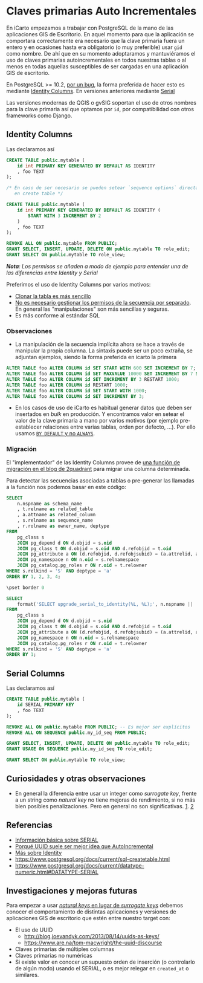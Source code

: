 # Claves primarias Auto Incrementales

En iCarto empezamos a trabajar con PostgreSQL de la mano de las aplicaciones GIS de Escritorio. En aquel momento para que la aplicación se comportara correctamente era necesario que la clave primaria fuera un entero y en ocasiones hasta era obligatorio (o muy preferible) usar `gid` como nombre. De ahí que en su momento adoptaramos y mantuviéramos el uso de claves primarias autoincrementales en todos nuestras tablas o al menos en todas aquellas susceptibles de ser cargadas en una aplicación GIS de escritorio.

En PostgreSQL >= 10.2, [por un bug](https://dba.stackexchange.com/a/200156/15606), la forma preferida de hacer esto es mediante [Identity Columns](https://www.depesz.com/2017/04/10/waiting-for-postgresql-10-identity-columns/). En versiones anteriores mediante [Serial](https://severalnines.com/blog/overview-serial-pseudo-datatype-postgresql)

Las versiones modernas de QGIS o gvSIG soportan el uso de otros nombres para la clave primaria así que optamos por `id`, por compatibilidad con otros frameworks como Django.

## Identity Columns

Las declaramos así

```sql
CREATE TABLE public.mytable (
    id int PRIMARY KEY GENERATED BY DEFAULT AS IDENTITY
    , foo TEXT
);

/* En caso de ser necesario se pueden setear `sequence options` directamente
   en create table */

CREATE TABLE public.mytable (
    id int PRIMARY KEY GENERATED BY DEFAULT AS IDENTITY (
        START WITH 3 INCREMENT BY 2
    )
    , foo TEXT
);

REVOKE ALL ON public.mytable FROM PUBLIC;
GRANT SELECT, INSERT, UPDATE, DELETE ON public.mytable TO role_edit;
GRANT SELECT ON public.mytable TO role_view;
```

_**Nota**: Los permisos se añaden a modo de ejemplo para entender una de las diferencias entre Identity y Serial_

Preferimos el uso de Identity Columns por varios motivos:

-   [Clonar la tabla es más sencillo](https://stackoverflow.com/questions/12264719/)
-   [No es necesario gestionar los permisos de la secuencia por separado](https://www.2ndquadrant.com/en/blog/postgresql-10-identity-columns/). En general las "manipulaciones" son más sencillas y seguras.
-   Es más conforme al estándar SQL

### Observaciones

-   La manipulación de la secuencia implícita ahora se hace a través de manipular la propia columna. La sintaxis puede ser un poco extraña, se adjuntan ejemplos, siendo la forma preferida en icarto la primera

```sql
ALTER TABLE foo ALTER COLUMN id SET START WITH 600 SET INCREMENT BY 7;
ALTER TABLE foo ALTER COLUMN id SET MAXVALUE 10000 SET INCREMENT BY 7 SET START WITH 600;
ALTER TABLE foo ALTER COLUMN id SET INCREMENT BY 3 RESTART 1000;
ALTER TABLE foo ALTER COLUMN id RESTART 1000;
ALTER TABLE foo ALTER COLUMN id SET START WITH 1000;
ALTER TABLE foo ALTER COLUMN id SET INCREMENT BY 3;
```

-   En los casos de uso de iCarto es habitual generar datos que deben ser insertados en _bulk_ en producción. Y encontramos valor en setear el valor de la clave primaria a mano por varios motivos (por ejemplo pre-establecer relaciones entre varias tablas, orden por defecto, ...). Por ello usamos [`BY DEFAULT` y no `ALWAYS`](http://www.postgresqltutorial.com/postgresql-identity-column/).

### Migración

El "implementador" de las Identity Columns provee de [una función de migración en el blog de 2quadrant](https://www.2ndquadrant.com/en/blog/postgresql-10-identity-columns/) para migrar una columna determinada.

Para detectar las secuencias asociadas a tablas o pre-generar las llamadas a la función nos podemos basar en este código:

```sql
SELECT
    n.nspname as schema_name
    , t.relname as related_table
    , a.attname as related_column
    , s.relname as sequence_name
    , r.rolname as owner_name, deptype
FROM
    pg_class s
    JOIN pg_depend d ON d.objid = s.oid
    JOIN pg_class t ON d.objid = s.oid AND d.refobjid = t.oid
    JOIN pg_attribute a ON (d.refobjid, d.refobjsubid) = (a.attrelid, a.attnum)
    JOIN pg_namespace n ON n.oid = s.relnamespace
    JOIN pg_catalog.pg_roles r ON r.oid = t.relowner
WHERE s.relkind = 'S' AND deptype = 'a'
ORDER BY 1, 2, 3, 4;

\pset border 0

SELECT
    format('SELECT upgrade_serial_to_identity(%L, %L);', n.nspname || '.' || t.relname, a.attname)
FROM
    pg_class s
    JOIN pg_depend d ON d.objid = s.oid
    JOIN pg_class t ON d.objid = s.oid AND d.refobjid = t.oid
    JOIN pg_attribute a ON (d.refobjid, d.refobjsubid) = (a.attrelid, a.attnum)
    JOIN pg_namespace n ON n.oid = s.relnamespace
    JOIN pg_catalog.pg_roles r ON r.oid = t.relowner
WHERE s.relkind = 'S' AND deptype = 'a'
ORDER BY 1;
```

## Serial Columns

Las declaramos así

```sql
CREATE TABLE public.mytable (
    id SERIAL PRIMARY KEY
    , foo TEXT
);

REVOKE ALL ON public.mytable FROM PUBLIC; -- Es mejor ser explícitos
REVOKE ALL ON SEQUENCE public.my_id_seq FROM PUBLIC;

GRANT SELECT, INSERT, UPDATE, DELETE ON public.mytable TO role_edit;
GRANT USAGE ON SEQUENCE public.my_id_seq TO role_edit;

GRANT SELECT ON public.mytable TO role_view;
```

## Curiosidades y otras observaciones

-   En general la diferencia entre usar un integer como _surrogate key_, frente a un string como _natural key_ no tiene mejoras de rendimiento, si no más bien posibles penalizaciones. Pero en general no son significativas. [1](https://www.depesz.com/2012/06/07/123-vs-depesz-what-is-faster/). [2](https://www.depesz.com/2012/06/08/123%E2%80%B3-vs-depesz-followup/)

## Referencias

-   [Información básica sobre SERIAL](http://www.postgresqltutorial.com/postgresql-serial/)
-   [Porqué UUID suele ser mejor idea que AutoIncremental](https://www.clever-cloud.com/blog/engineering/2015/05/20/why-auto-increment-is-a-terrible-idea/)
-   [Más sobre Identity](https://programmer.group/new-feature-of-postgresql-10-identity-column-serial-self-increasing.html)
-   https://www.postgresql.org/docs/current/sql-createtable.html
-   https://www.postgresql.org/docs/current/datatype-numeric.html#DATATYPE-SERIAL

## Investigaciones y mejoras futuras

Para empezar a usar [_natural keys_ en lugar de _surrogate keys_](https://tapoueh.org/blog/2018/03/database-normalization-and-primary-keys/) debemos conocer el comportamiento de distintas aplicaciones y versiones de aplicaciones GIS de escritorio que estén entre nuestro target con:

-   El uso de UUID
    -   http://blog.joevandyk.com/2013/08/14/uuids-as-keys/
    -   https://www.are.na/tom-macwright/the-uuid-discourse
-   Claves primarias de múltiples columnas
-   Claves primarias no numéricas
-   Si existe valor en conocer un supuesto orden de inserción (o controlarlo de algún modo) usando el SERIAL, o es mejor relegar en `created_at` o similares.
